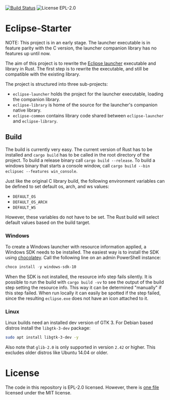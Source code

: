 [![Build Status](https://travis-ci.org/Boereck/eclipse-starter.svg?branch=master)](https://travis-ci.org/Boereck/eclipse-starter)
![License EPL-2.0](https://img.shields.io/github/license/Boereck/eclipse-starter.svg)

# Eclipse-Starter

NOTE: This project is in an early stage. The launcher executable is in feature parity with the C version,
the launcher companion library has no features up until now.

The aim of this project is to rewrite the [Eclipse launcher](https://github.com/eclipse/rt.equinox.framework/tree/master/features/org.eclipse.equinox.executable.feature) executable and library in Rust.
The first step is to rewrite the executable, and still be compatible with the existing library.

The project is structured into three sub-projects:

* `eclipse-launcher` holds the project for the launcher executable, loading the companion library.
* `eclipse-library` is home of the source for the launcher's companion native library.
* `eclipse-common` contains library code shared between `eclipse-launcher` and `eclipse-library`.

## Build

The build is currently very easy. The current version of Rust has to be installed and `cargo build` has to be called in the root directory of the project.
To build a release binary call `cargo build --release`. To build a windows binary that starts a console window, call `cargo build --bin eclipsec --features win_console`.

Just like the original C library build, the following environment variables can be defined to set default os, arch, and ws values:

- `DEFAULT_OS`
- `DEFAULT_OS_ARCH`
- `DEFAULT_WS`

However, these variables do not have to be set. The Rust build will select default values based on the build target.

### Windows

To create a Windows launcher with resource information applied, a Windows SDK needs to be installed.
The easiest way is to install the SDK using [chocolatey](https://chocolatey.org/). Call the following line on an admin PowerShell instance:
```powershell
choco install -y windows-sdk-10
```
When the SDK is not installed, the resource info step fails silently. It is possible to run the build with `cargo build -vv`
to see the output of the build step setting the resource info. This way it can be determined "manually" if this step failed.
When run locally it can easily be spotted if the step failed, since the resulting `eclipse.exe` does not have an icon attached to it.

### Linux

Linux builds need an installed dev version of GTK 3. For Debian based distros install the `libgtk-3-dev` package:

```bash
sudo apt install libgtk-3-dev -y
```

Also note that `glib-2.0` is only supported in version `2.42` or higher. This excludes older distros like Ubuntu 14.04 or older.

# License

The code in this repository is EPL-2.0 licensed. However, there is [one file](eclipse-common/src/messagebox/macos/nsalert.rs) licensed under the MIT license.